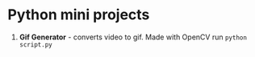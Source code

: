 # Python mini projects

1. **Gif Generator** - converts video to gif. Made with OpenCV 
   run ```python script.py``` 
